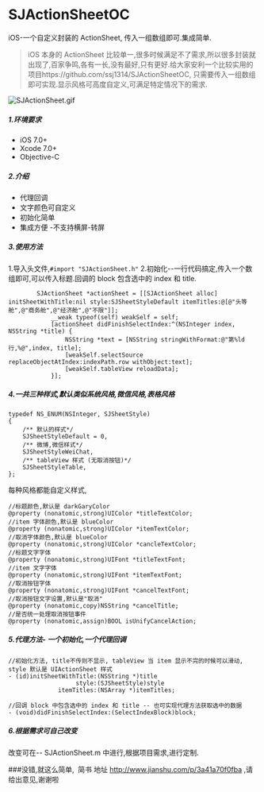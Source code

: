 # SJActionSheetOC
iOS-一个自定义封装的 ActionSheet, 传入一组数组即可.集成简单.
>iOS 本身的 ActionSheet 比较单一,很多时候满足不了需求,所以很多封装就出现了,百家争鸣,各有一长,没有最好,只有更好.给大家安利一个比较实用的项目https://github.com/ssj1314/SJActionSheetOC,
只需要传入一组数组即可实现.显示风格可高度自定义,可满足特定情况下的需求.

![SJActionSheet.gif](http://upload-images.jianshu.io/upload_images/1761100-9a463657bc8621e3.gif?imageMogr2/auto-orient/strip%7CimageView2/2/w/1240)

##### 1.环境要求
- iOS 7.0+
- Xcode 7.0+
- Objective-C 

##### 2.介绍
- 代理回调
- 文字颜色可自定义
- 初始化简单
- 集成方便
-不支持横屏-转屏

##### 3.使用方法
1.导入头文件,`#import "SJActionSheet.h"`
2.初始化--一行代码搞定,传入一个数组即可,可以传入标题.回调的 block 包含选中的 index 和 title.
```
        SJActionSheet *actionSheet = [[SJActionSheet alloc] initSheetWithTitle:nil style:SJSheetStyleDefault itemTitles:@[@"头等舱",@"商务舱",@"经济舱",@"不限"]];
            __weak typeof(self) weakSelf = self;
            [actionSheet didFinishSelectIndex:^(NSInteger index, NSString *title) {
                NSString *text = [NSString stringWithFormat:@"第%ld行,%@",index, title];
                [weakSelf.selectSource replaceObjectAtIndex:indexPath.row withObject:text];
                [weakSelf.tableView reloadData];
            }];
```
##### 4.一共三种样式,默认类似系统风格,微信风格,表格风格
```
typedef NS_ENUM(NSInteger, SJSheetStyle)
{
    /** 默认的样式*/
    SJSheetStyleDefault = 0,
    /** 微博,微信样式*/
    SJSheetStyleWeiChat,
    /** tableView 样式 (无取消按钮)*/
    SJSheetStyleTable,
};
```
每种风格都能自定义样式,
```
//标题颜色,默认是 darkGaryColor
@property (nonatomic,strong)UIColor *titleTextColor;
//item 字体颜色,默认是 blueColor
@property (nonatomic,strong)UIColor *itemTextColor;
//取消字体颜色,默认是 blueColor
@property (nonatomic,strong)UIColor *cancleTextColor;
//标题文字字体
@property (nonatomic,strong)UIFont *titleTextFont;
//item 文字字体
@property (nonatomic,strong)UIFont *itemTextFont;
//取消按钮字体
@property (nonatomic,strong)UIFont *cancelTextFont;
//取消按钮文字设置,默认是"取消"
@property (nonatomic,copy)NSString *cancelTitle;
//是否统一处理取消按钮事件
@property (nonatomic,assign)BOOL isUnifyCancelAction;
```
##### 5.代理方法- 一个初始化,一个代理回调
```
//初始化方法, title不传则不显示, tableView 当 item 显示不完的时候可以滑动, style 默认是 UIActionSheet 样式
- (id)initSheetWithTitle:(NSString *)title
                   style:(SJSheetStyle)style
              itemTitles:(NSArray *)itemTitles;

//回调 block 中包含选中的 index 和 title -- 也可实现代理方法获取选中的数据
- (void)didFinishSelectIndex:(SelectIndexBlock)block;
```
##### 6.根据需求可自己改变
改变可在-- SJActionSheet.m 中进行,根据项目需求,进行定制.

###没错,就这么简单,  简书 地址 http://www.jianshu.com/p/3a41a70f0fba
,请给出意见,谢谢啦

